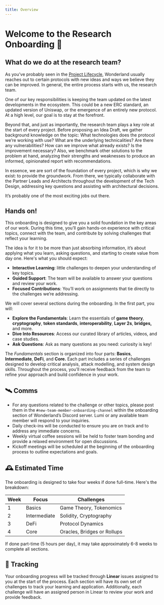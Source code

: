 ```yaml
---
title: Overview
---
```


# **Welcome to the Research Onboarding 📎**

## What do we do at the research team?

As you’ve probably seen in the [Project Lifecycle](/docs/processes/project-lifecycle.md), Wonderland usually reaches out to certain protocols with new ideas and ways we believe they can be improved. In general, the entire process starts with us, the research team.

One of our key responsibilities is keeping the team updated on the latest developments in the ecosystem. This could be a new ERC standard, an updated version of Uniswap, or the emergence of an entirely new protocol. At a high level, our goal is to stay at the forefront.

Beyond that, and just as importantly, the research team plays a key role at the start of every project. Before proposing an Idea Draft, we gather background knowledge on the topic: What technologies does the protocol we’re working with use? What are the underlying technicalities? Are there any vulnerabilities? How can we improve what already exists? Is the improvement necessary? Also, we benchmark other solutions to the problem at hand, analyzing their strengths and weaknesses to produce an informed, opinionated report with recommendations.

In essence, we are sort of the foundation of every project, which is why we exist: to provide the groundwork. From there, we typically collaborate with the Partner Leads and Architects throughout the development of the Tech Design, addressing key questions and assisting with architectural decisions.

It’s probably one of the most exciting jobs out there. 

## Hands on!

This onboarding is designed to give you a solid foundation in the key areas of our work. During this time, you’ll gain hands-on experience with critical topics, connect with the team, and contribute by solving challenges that reflect your learning.

The idea is for it to be more than just absorbing information, it’s about applying what you learn, asking questions, and starting to create value from day one. Here's what you should expect:

- **Interactive Learning**: little challenges to deepen your understanding of key topics.
- **Guided Support**: The team will be available to answer your questions and review your work.
- **Focused Contributions**: You’ll work on assignments that tie directly to the challenges we’re addressing.

We will cover several sections during the onboarding. In the first part, you will:

- **Explore the Fundamentals**: Learn the essentials of **game theory**, **cryptography**, **token standards**, **interoperability**, **Layer 2s**, **bridges,** and more.
- **Dive Into Resources**: Access our curated library of articles, videos, and case studies.
- **Ask Questions**: Ask as many questions as you need: curiosity is key!

The *Fundamentals* section is organized into four parts: **Basics**, **Intermediate**, **DeFi**, and **Core.** Each part includes a series of challenges designed to develop critical analysis, attack modelling, and system design skills. Throughout the process, you’ll receive feedback from the team to refine your approach and build confidence in your work.

## 🛰️ Comms

- For any questions related to the challenge or other topics, please post them in the `#new-team-member-onboarding-channel` within the onboarding section of Wonderland’s Discord server. Lumi or any available team member will respond to your inquiries.
- Daily check-ins will be conducted to ensure you are on track and to address any immediate concerns.
- Weekly virtual coffee sessions will be held to foster team bonding and provide a relaxed environment for open discussions.
- Kickoff meetings will be scheduled at the beginning of the onboarding process to outline expectations and goals.

## 🕰️ Estimated Time
The onboarding is designed to take four weeks if done full-time. Here's the breakdown:

| Week | Focus | Challenges |
|------|-------|------------|
| 1 | Basics | Game Theory, Tokenomics |
| 2 | Intermediate | Solidity, Cryptography |
| 3 | DeFi | Protocol Dynamics |
| 4 | Core | Oracles, Bridges or Rollups|

If done part-time (5 hours per day), it may take approximately 6-8 weeks to complete all sections. 

## 📎 Tracking

Your onboarding progress will be tracked through **Linear** issues assigned to you at the start of the process. Each section will have its own set of challenges to track your learning and application. Additionally, each challenge will have an assigned person in Linear to review your work and provide feedback.
